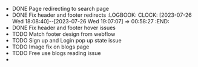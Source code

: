 - DONE Page redirecting to search page
- DONE Fix header and footer redirects
  :LOGBOOK:
  CLOCK: [2023-07-26 Wed 18:08:40]--[2023-07-26 Wed 19:07:07] =>  00:58:27
  :END:
- DONE Fix header and footer hover issues
- TODO Match footer design from webflow
- TODO Sign up and Login pop up state issue
- TODO Image fix on blogs page
- TODO Free use blogs reading issue
-